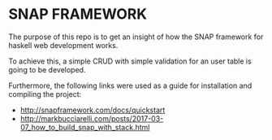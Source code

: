 # SNAP FRAMEWORK 
The purpose of this repo is to get an insight of how the SNAP framework for haskell web development works.

To achieve this, a simple CRUD with simple validation for an user table is going to be developed.

Furthermore, the following links were used as a guide for installation and compiling the project:
- http://snapframework.com/docs/quickstart
- http://markbucciarelli.com/posts/2017-03-07_how_to_build_snap_with_stack.html
